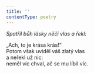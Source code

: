 ```yaml
---
title: ''
contentType: poetry
---
```


<section>

_Spatřil bůh lásky něčí vlas a řekl:_

„Ach, to je krása krás!“  
Potom však uviděl váš zlatý vlas  
a neřekl už nic:  
neměl víc chval, ač se mu líbil víc.

</section>
